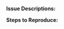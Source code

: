 <!---
Hey There!
Thanks for taking the time to raise an issue.
Before you click that big tempting "Submit New Issue" button though, can you quickly run through the list below.

* This is not a request to create a patch for your firmware version
* This is not a request to port any kind of patches to your firmware version
* I have checked that there are no issues with similar or the same content
* I have double checked and can reproduce the issue

If you have done those 4 things go ahead and fill out the information below.
Once again, thanks for taking the time to submit an issue
-->

**Issue Descriptions:**

**Steps to Reproduce:**
